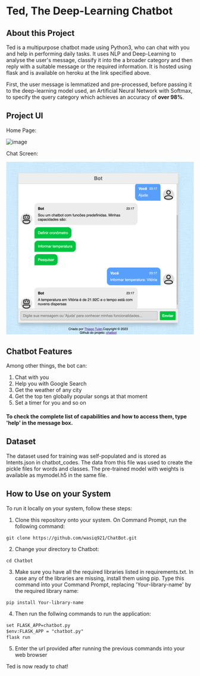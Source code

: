 # Ted, The Deep-Learning Chatbot


## About this Project
Ted is a multipurpose chatbot made using Python3, who can chat with you and help in performing daily tasks. It uses NLP and Deep-Learning to analyse the user's message, classify it into the a broader category and then reply with a suitable message or the required information. It is hosted using flask and is available on heroku at the link specified above. 

First, the user message is lemmatized and pre-processed, before passing it to the deep-learning model used, an Artificial Neural Network with Softmax, to specify the query category which achieves an accuracy of **over 98%**.

## Project UI
Home Page:

![image](https://raw.githubusercontent.com/Karan-Malik/Chatbot/master/UI/main_screen.PNG?token=AKGUW5C2TMM37OQE5FSPXLS66D55O)

Chat Screen:

![image](https://raw.githubusercontent.com/Karan-Malik/Chatbot/master/UI/chat_screen.PNG?token=AKGUW5APXEVSAKONVS5IBS266D5ZA)

## Chatbot Features
Among other things, the bot can:
1. Chat with you
2. Help you with Google Search
3. Get the weather of any city
4. Get the top ten globally popular songs at that moment
5. Set a timer for you and so on

#### To check the complete list of capabilities and how to access them, type 'help' in the message box.

## Dataset
The dataset used for training was self-populated and is stored as Intents.json in chatbot_codes. The data from this file was used to create the pickle files for words and classes. The pre-trained model with weights is available as mymodel.h5 in the same file.

## How to Use on your System

To run it locally on your system, follow these steps:
1. Clone this repository onto your system. On Command Prompt, run the following command:

```
git clone https://github.com/wasiq921/ChatBot.git
```
2. Change your directory to Chatbot:
```
cd Chatbot
```
3. Make sure you have all the required libraries listed in requirements.txt. In case any of the libraries are missing, install them using pip. Type this command into your Command Prompt, replacing 'Your-library-name' by the required library name:
```
pip install Your-library-name 
```
4. Then run the follwing commands to run the application:
```
set FLASK_APP=chatbot.py
$env:FLASK_APP = "chatbot.py"
flask run
```

5. Enter the url provided after running the previous commands into your web browser

Ted is now ready to chat!


